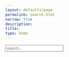 ```yaml
---
layout: defaults/page
permalink: search.html
narrow: true
description: 
title: 
type: home
---
```


<div id="search-container">
    <input type="text" id="search-input" placeholder="search...">
    <div id="results-container"></div>
</div>

<script src="https://unpkg.com/simple-jekyll-search/dest/simple-jekyll-search.min.js"></script>

<script>

    document.getElementById('search-input').addEventListener('keyup', function (e) {


        // emptyResultsContainer()


    })

    //https://github.com/christian-fei/Simple-Jekyll-Search/wiki#options
    SimpleJekyllSearch( {
        searchInput: document.getElementById('search-input'),
        resultsContainer: document.getElementById('results-container'),
        // searchResultTemplate: '<div><a href="{{ site.url }}{url}"><h3>{title}</h3></a><div>{{ site.url }}{url}{desc}</div><p></p></div>',
        json: 'search.json'
    } );

    document.getElementById('search-input').addEventListener( 'input', function() {
        if ( 'undefined' !== typeof( Storage ) ) {
            localStorage.setItem( 'searchval' , this.value );
        }
    } );
    

    if( window.performance.navigation.type === 2 ) {
        if ( 'undefined' !== typeof( Storage ) ) {
            if ( null !== localStorage.getItem( 'searchval' ) ) {
                document.getElementById('search-input').value = localStorage.getItem( 'searchval' );

                window.setTimeout( function() { 
                    triggerEvent( document.getElementById('search-input'), 'keyup' )
                }, 100 );
            }
        }
    }

    function triggerEvent( el, type ) {
        if ('createEvent' in document) {
            // modern browsers, IE9+
            var e = document.createEvent( 'HTMLEvents' );
            e.initEvent( type, false, true );
            el.dispatchEvent( e );
        } else {
            // IE 8
            var e = document.createEventObject();
            e.eventType = type;
            el.fireEvent( 'on' + e.eventType, e );
        }
    }    

    </script>